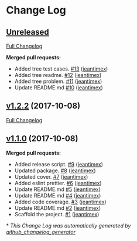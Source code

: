 # Change Log

## [Unreleased](https://github.com/jeantimex/javascript-problems-and-solutions/tree/HEAD)

[Full Changelog](https://github.com/jeantimex/javascript-problems-and-solutions/compare/v1.2.2...HEAD)

**Merged pull requests:**

- Added tree test cases. [\#13](https://github.com/jeantimex/javascript-problems-and-solutions/pull/13) ([jeantimex](https://github.com/jeantimex))
- Added tree readme. [\#12](https://github.com/jeantimex/javascript-problems-and-solutions/pull/12) ([jeantimex](https://github.com/jeantimex))
- Added tree problem. [\#11](https://github.com/jeantimex/javascript-problems-and-solutions/pull/11) ([jeantimex](https://github.com/jeantimex))
- Update README.md [\#10](https://github.com/jeantimex/javascript-problems-and-solutions/pull/10) ([jeantimex](https://github.com/jeantimex))

## [v1.2.2](https://github.com/jeantimex/javascript-problems-and-solutions/tree/v1.2.2) (2017-10-08)
[Full Changelog](https://github.com/jeantimex/javascript-problems-and-solutions/compare/v1.1.0...v1.2.2)

## [v1.1.0](https://github.com/jeantimex/javascript-problems-and-solutions/tree/v1.1.0) (2017-10-08)
**Merged pull requests:**

- Added release script. [\#9](https://github.com/jeantimex/javascript-problems-and-solutions/pull/9) ([jeantimex](https://github.com/jeantimex))
- Updated package. [\#8](https://github.com/jeantimex/javascript-problems-and-solutions/pull/8) ([jeantimex](https://github.com/jeantimex))
- Updated cover. [\#7](https://github.com/jeantimex/javascript-problems-and-solutions/pull/7) ([jeantimex](https://github.com/jeantimex))
- Added eslint prettier. [\#6](https://github.com/jeantimex/javascript-problems-and-solutions/pull/6) ([jeantimex](https://github.com/jeantimex))
- Update README.md [\#5](https://github.com/jeantimex/javascript-problems-and-solutions/pull/5) ([jeantimex](https://github.com/jeantimex))
- Update README.md [\#4](https://github.com/jeantimex/javascript-problems-and-solutions/pull/4) ([jeantimex](https://github.com/jeantimex))
- Added code coverage. [\#3](https://github.com/jeantimex/javascript-problems-and-solutions/pull/3) ([jeantimex](https://github.com/jeantimex))
- Update README.md [\#2](https://github.com/jeantimex/javascript-problems-and-solutions/pull/2) ([jeantimex](https://github.com/jeantimex))
- Scaffold the project. [\#1](https://github.com/jeantimex/javascript-problems-and-solutions/pull/1) ([jeantimex](https://github.com/jeantimex))



\* *This Change Log was automatically generated by [github_changelog_generator](https://github.com/skywinder/Github-Changelog-Generator)*